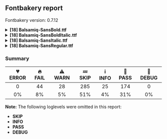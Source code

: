 ## Fontbakery report

Fontbakery version: 0.7.12

<details>
<summary><b>[18] Balsamiq-SansBold.ttf</b></summary>
<details>
<summary>🔥 <b>FAIL:</b> Checking file is named canonically.</summary>

* [com.google.fonts/check/canonical_filename](https://font-bakery.readthedocs.io/en/latest/fontbakery/profiles/googlefonts.html#com.google.fonts/check/canonical_filename)
* 🔥 **FAIL** Style name used in "Balsamiq-SansBold.ttf" is not canonical. You should rebuild the font using any of the following style names: "Thin", "ExtraLight", "Light", "Regular", "Medium", "SemiBold", "Bold", "ExtraBold", "Black", "Thin Italic", "ExtraLight Italic", "Light Italic", "Italic", "Medium Italic", "SemiBold Italic", "Bold Italic", "ExtraBold Italic", "Black Italic". [code: bad-static-filename]

</details>
<details>
<summary>🔥 <b>FAIL:</b> Check glyph coverage.</summary>

* [com.google.fonts/check/glyph_coverage](https://font-bakery.readthedocs.io/en/latest/fontbakery/profiles/googlefonts.html#com.google.fonts/check/glyph_coverage)
* 🔥 **FAIL** Missing required codepoints: 0x000D (CARRIAGE RETURN), 0x00A0 (NO-BREAK SPACE), 0x00AD (SOFT HYPHEN), 0x2074 (SUPERSCRIPT FOUR) and 0x2215 (DIVISION SLASH) [code: missing-codepoints]

</details>
<details>
<summary>🔥 <b>FAIL:</b> Check copyright namerecords match license file.</summary>

* [com.google.fonts/check/name/license](https://font-bakery.readthedocs.io/en/latest/fontbakery/profiles/googlefonts.html#com.google.fonts/check/name/license)
* 🔥 **FAIL** License file LICENSE.txt exists but NameID 13 (LICENSE DESCRIPTION) value on platform 1 (MACINTOSH) is not specified for that. Value was: "Balsamiq Sans Font(c) 2011-2015 Michael Angeles for Balsamiq, SRLThis font is licensed under the SIL OFL license: http://scripts.sil.org/OFLReserved Font Name: Balsamiq" Must be changed to "Licensed under the Apache License, Version 2.0" [code: wrong]
* 🔥 **FAIL** License file LICENSE.txt exists but NameID 13 (LICENSE DESCRIPTION) value on platform 3 (WINDOWS) is not specified for that. Value was: "Balsamiq Sans Font(c) 2011-2015 Michael Angeles for Balsamiq, SRLThis font is licensed under the SIL OFL license: http://scripts.sil.org/OFLReserved Font Name: Balsamiq" Must be changed to "Licensed under the Apache License, Version 2.0" [code: wrong]

</details>
<details>
<summary>🔥 <b>FAIL:</b> License URL matches License text on name table?</summary>

* [com.google.fonts/check/name/license_url](https://font-bakery.readthedocs.io/en/latest/fontbakery/profiles/googlefonts.html#com.google.fonts/check/name/license_url)
* 🔥 **FAIL** A known license URL must be provided in the NameID 14 (LICENSE INFO URL) entry. Currently accepted licenses are Apache: 'http://www.apache.org/licenses/LICENSE-2.0' or Open Font License: 'http://scripts.sil.org/OFL'
For a small set of legacy families the Ubuntu Font License 'https://www.ubuntu.com/legal/terms-and-policies/font-licence' may be acceptable as well.
When in doubt, please choose OFL for new font projects. [code: no-license-found]

</details>
<details>
<summary>🔥 <b>FAIL:</b> Copyright notices match canonical pattern in fonts</summary>

* [com.google.fonts/check/font_copyright](https://font-bakery.readthedocs.io/en/latest/fontbakery/profiles/googlefonts.html#com.google.fonts/check/font_copyright)
* 🔥 **FAIL** Name Table entry: Copyright notices should match a pattern similar to: "Copyright 2019 The Familyname Project Authors (git url)"
But instead we have got:
"Copyright (c) 2011-2013 by Balsamiq SRL. All rights reserved." [code: bad-notice-format]
* 🔥 **FAIL** Name Table entry: Copyright notices should match a pattern similar to: "Copyright 2019 The Familyname Project Authors (git url)"
But instead we have got:
"Copyright (c) 2011-2013 by Balsamiq SRL. All rights reserved." [code: bad-notice-format]

</details>
<details>
<summary>🔥 <b>FAIL:</b> Font enables smart dropout control in "prep" table instructions?</summary>

* [com.google.fonts/check/smart_dropout](https://font-bakery.readthedocs.io/en/latest/fontbakery/profiles/googlefonts.html#com.google.fonts/check/smart_dropout)
* 🔥 **FAIL** The 'prep' table does not contain TrueType instructions enabling smart dropout control. To fix, export the font with autohinting enabled, or run ttfautohint on the font, or run the `gftools fix-nonhinting` script. [code: lacks-smart-dropout]

</details>
<details>
<summary>🔥 <b>FAIL:</b> Name table records must not have trailing spaces.</summary>

* [com.google.fonts/check/name/trailing_spaces](https://font-bakery.readthedocs.io/en/latest/fontbakery/profiles/universal.html#com.google.fonts/check/name/trailing_spaces)
* 🔥 **FAIL** Name table record with key = (1, 0, 0, 5) has trailing spaces that must be removed: 'Version 001.000 '
* 🔥 **FAIL** Name table record with key = (3, 1, 1033, 5) has trailing spaces that must be removed: 'Version 001.000 '

</details>
<details>
<summary>🔥 <b>FAIL:</b> Checking OS/2 usWinAscent & usWinDescent.</summary>

* [com.google.fonts/check/family/win_ascent_and_descent](https://font-bakery.readthedocs.io/en/latest/fontbakery/profiles/universal.html#com.google.fonts/check/family/win_ascent_and_descent)
* 🔥 **FAIL** OS/2.usWinAscent value should be equal or greater than 1049, but got 993 instead [code: ascent]
* 🔥 **FAIL** OS/2.usWinDescent value should be equal or greater than 370, but got 263 instead [code: descent]

</details>
<details>
<summary>🔥 <b>FAIL:</b> Font contains glyphs for whitespace characters?</summary>

* [com.google.fonts/check/whitespace_glyphs](https://font-bakery.readthedocs.io/en/latest/fontbakery/profiles/universal.html#com.google.fonts/check/whitespace_glyphs)
* 🔥 **FAIL** Whitespace glyphs missing for the following codepoints: 0x00A0. [code: missing-whitespace-glyphs]

</details>
<details>
<summary>🔥 <b>FAIL:</b> Description strings in the name table must not contain copyright info.</summary>

* [com.google.fonts/check/name/no_copyright_on_description](https://font-bakery.readthedocs.io/en/latest/fontbakery/profiles/name.html#com.google.fonts/check/name/no_copyright_on_description)
* 🔥 **FAIL** Some namerecords with ID=10 (NameID.DESCRIPTION) containing copyright info should be removed (perhaps these were added by a longstanding FontLab Studio 5.x bug that copied copyright notices to them.) [code: copyright-on-description]

</details>
<details>
<summary>🔥 <b>FAIL:</b> Does the font have a DSIG table?</summary>

* [com.google.fonts/check/dsig](https://font-bakery.readthedocs.io/en/latest/fontbakery/profiles/dsig.html#com.google.fonts/check/dsig)
* 🔥 **FAIL** This font lacks a digital signature (DSIG table). Some applications may require one (even if only a dummy placeholder) in order to work properly. You can add a DSIG table by running the `gftools fix-dsig` script. [code: lacks-signature]

</details>
<details>
<summary>⚠ <b>WARN:</b> Checking OS/2 achVendID.</summary>

* [com.google.fonts/check/vendor_id](https://font-bakery.readthedocs.io/en/latest/fontbakery/profiles/googlefonts.html#com.google.fonts/check/vendor_id)
* ⚠ **WARN** OS/2 VendorID value '2ttf' is not a known registered id. You should set it to your own 4 character code, and register that code with Microsoft at https://www.microsoft.com/typography/links/vendorlist.aspx [code: unknown]

</details>
<details>
<summary>⚠ <b>WARN:</b> Is the Grid-fitting and Scan-conversion Procedure ('gasp') table set to optimize rendering?</summary>

* [com.google.fonts/check/gasp](https://font-bakery.readthedocs.io/en/latest/fontbakery/profiles/googlefonts.html#com.google.fonts/check/gasp)
* ⚠ **WARN** The gasp range 0xFFFF value 0x02 should be set to 0x0F. [code: unset-flags]

</details>
<details>
<summary>⚠ <b>WARN:</b> Stricter unitsPerEm criteria for Google Fonts. </summary>

* [com.google.fonts/check/unitsperem_strict](https://font-bakery.readthedocs.io/en/latest/fontbakery/profiles/googlefonts.html#com.google.fonts/check/unitsperem_strict)
* ⚠ **WARN** Even though unitsPerEm (1000) in this font is reasonable. It is strongly advised to consider changing it to 2000, since it will likely improve the quality of Variable Fonts by avoiding excessive rounding of coordinates on interpolations. [code: legacy-value]

</details>
<details>
<summary>⚠ <b>WARN:</b> Check if each glyph has the recommended amount of contours.</summary>

* [com.google.fonts/check/contour_count](https://font-bakery.readthedocs.io/en/latest/fontbakery/profiles/googlefonts.html#com.google.fonts/check/contour_count)
* ⚠ **WARN** This check inspects the glyph outlines and detects the total number of contours in each of them. The expected values are infered from the typical ammounts of contours observed in a large collection of reference font families. The divergences listed below may simply indicate a significantly different design on some of your glyphs. On the other hand, some of these may flag actual bugs in the font such as glyphs mapped to an incorrect codepoint. Please consider reviewing the design and codepoint assignment of these to make sure they are correct.

The following glyphs do not have the recommended number of contours:

Glyph name: ucircumflex	Contours detected: 3	Expected: 2
Glyph name: dcroat	Contours detected: 3	Expected: 2
Glyph name: gcommaaccent	Contours detected: 2	Expected: 3 or 4
Glyph name: Hbar	Contours detected: 1	Expected: 2
Glyph name: hbar	Contours detected: 3	Expected: 1
Glyph name: Jcircumflex	Contours detected: 1	Expected: 2
Glyph name: ncaron	Contours detected: 1	Expected: 2
Glyph name: napostrophe	Contours detected: 1	Expected: 2
Glyph name: Sacute	Contours detected: 3	Expected: 2
Glyph name: Scaron	Contours detected: 3	Expected: 2
Glyph name: scaron	Contours detected: 4	Expected: 2
Glyph name: tcaron	Contours detected: 1	Expected: 2
Glyph name: uhungarumlaut	Contours detected: 1	Expected: 3
Glyph name: uogonek	Contours detected: 2	Expected: 1
Glyph name: Zdotaccent	Contours detected: 3	Expected: 2
Glyph name: Zcaron	Contours detected: 3	Expected: 2
Glyph name: uni0194	Contours detected: 1	Expected: 2
Glyph name: uni019D	Contours detected: 2	Expected: 1
Glyph name: uni01C3	Contours detected: 1	Expected: 2
Glyph name: uni01C4	Contours detected: 2	Expected: 4
Glyph name: uni01C5	Contours detected: 2	Expected: 4
Glyph name: uni01D1	Contours detected: 2	Expected: 3
Glyph name: uni01D2	Contours detected: 2	Expected: 3
Glyph name: uni01D5	Contours detected: 3	Expected: 4
Glyph name: uni01D7	Contours detected: 3	Expected: 4
Glyph name: uni01D9	Contours detected: 3	Expected: 4
Glyph name: uni01DA	Contours detected: 2	Expected: 4
Glyph name: uni01DB	Contours detected: 3	Expected: 4
Glyph name: uni01DE	Contours detected: 4	Expected: 5
Glyph name: uni01E0	Contours detected: 3	Expected: 4
Glyph name: uni01E2	Contours detected: 2	Expected: 3
Glyph name: uni01E5	Contours detected: 3	Expected: 2
Glyph name: uni01EC	Contours detected: 2	Expected: 3
Glyph name: uni01ED	Contours detected: 2	Expected: 3
Glyph name: uni01F2	Contours detected: 2	Expected: 3
Glyph name: uni01F4	Contours detected: 1	Expected: 2
Glyph name: uni01F5	Contours detected: 2	Expected: 3
Glyph name: uni01F6	Contours detected: 2	Expected: 1
Glyph name: uni01F9	Contours detected: 1	Expected: 2
Glyph name: aeacute	Contours detected: 5	Expected: 4
Glyph name: oslashacute	Contours detected: 3	Expected: 4
Glyph name: Delta	Contours detected: 0	Expected: 2
Glyph name: reflexsubset	Contours detected: 1	Expected: 2
Glyph name: reflexsuperset	Contours detected: 1	Expected: 2
Glyph name: uniFB00	Contours detected: 3	Expected: 1 or 2
Glyph name: uniFB06	Contours detected: 2	Expected: 1
Glyph name: Omega	Contours detected: 3	Expected: 1
Glyph name: uni04B9	Contours detected: 2	Expected: 1
Glyph name: uni04F2	Contours detected: 2	Expected: 3
Glyph name: uni04F3	Contours detected: 1	Expected: 3
Glyph name: uni2752	Contours detected: 3	Expected: 2
Glyph name: uni275D	Contours detected: 2	Expected: 1
Glyph name: uni275E	Contours detected: 2	Expected: 1
Glyph name: uni2761	Contours detected: 3	Expected: 2 [code: contour-count]

</details>
<details>
<summary>⚠ <b>WARN:</b> Name table strings must not contain the string 'Reserved Font Name'.</summary>

* [com.google.fonts/check/name/rfn](https://font-bakery.readthedocs.io/en/latest/fontbakery/profiles/name.html#com.google.fonts/check/name/rfn)
* ⚠ **WARN** Name table entry ("Balsamiq Sans Font(c) 2011-2015 Michael Angeles for Balsamiq, SRLThis font is licensed under the SIL OFL license: http://scripts.sil.org/OFLReserved Font Name: Balsamiq") contains "Reserved Font Name". This is an error except in a few specific rare cases. [code: rfn]
* ⚠ **WARN** Name table entry ("Balsamiq Sans Font(c) 2011-2015 Michael Angeles for Balsamiq, SRLThis font is licensed under the SIL OFL license: http://scripts.sil.org/OFLReserved Font Name: Balsamiq") contains "Reserved Font Name". This is an error except in a few specific rare cases. [code: rfn]

</details>
<details>
<summary>⚠ <b>WARN:</b> Checking Vertical Metric Linegaps.</summary>

* [com.google.fonts/check/linegaps](https://font-bakery.readthedocs.io/en/latest/fontbakery/profiles/hhea.html#com.google.fonts/check/linegaps)
* ⚠ **WARN** hhea lineGap is not equal to 0. [code: hhea]

</details>
<details>
<summary>⚠ <b>WARN:</b> Does GPOS table have kerning information?</summary>

* [com.google.fonts/check/gpos_kerning_info](https://font-bakery.readthedocs.io/en/latest/fontbakery/profiles/gpos.html#com.google.fonts/check/gpos_kerning_info)
* ⚠ **WARN** GPOS table lacks kerning information. [code: lacks-kern-info]

</details>
<br>
</details>
<details>
<summary><b>[18] Balsamiq-SansBoldItalic.ttf</b></summary>
<details>
<summary>🔥 <b>FAIL:</b> Checking file is named canonically.</summary>

* [com.google.fonts/check/canonical_filename](https://font-bakery.readthedocs.io/en/latest/fontbakery/profiles/googlefonts.html#com.google.fonts/check/canonical_filename)
* 🔥 **FAIL** Style name used in "Balsamiq-SansBoldItalic.ttf" is not canonical. You should rebuild the font using any of the following style names: "Thin", "ExtraLight", "Light", "Regular", "Medium", "SemiBold", "Bold", "ExtraBold", "Black", "Thin Italic", "ExtraLight Italic", "Light Italic", "Italic", "Medium Italic", "SemiBold Italic", "Bold Italic", "ExtraBold Italic", "Black Italic". [code: bad-static-filename]

</details>
<details>
<summary>🔥 <b>FAIL:</b> Check glyph coverage.</summary>

* [com.google.fonts/check/glyph_coverage](https://font-bakery.readthedocs.io/en/latest/fontbakery/profiles/googlefonts.html#com.google.fonts/check/glyph_coverage)
* 🔥 **FAIL** Missing required codepoints: 0x000D (CARRIAGE RETURN), 0x00A0 (NO-BREAK SPACE), 0x00AD (SOFT HYPHEN), 0x2074 (SUPERSCRIPT FOUR) and 0x2215 (DIVISION SLASH) [code: missing-codepoints]

</details>
<details>
<summary>🔥 <b>FAIL:</b> Check copyright namerecords match license file.</summary>

* [com.google.fonts/check/name/license](https://font-bakery.readthedocs.io/en/latest/fontbakery/profiles/googlefonts.html#com.google.fonts/check/name/license)
* 🔥 **FAIL** License file LICENSE.txt exists but NameID 13 (LICENSE DESCRIPTION) value on platform 1 (MACINTOSH) is not specified for that. Value was: "Balsamiq Sans Font(c) 2011-2015 Michael Angeles for Balsamiq, SRLThis font is licensed under the SIL OFL license: http://scripts.sil.org/OFLReserved Font Name: Balsamiq" Must be changed to "Licensed under the Apache License, Version 2.0" [code: wrong]
* 🔥 **FAIL** License file LICENSE.txt exists but NameID 13 (LICENSE DESCRIPTION) value on platform 3 (WINDOWS) is not specified for that. Value was: "Balsamiq Sans Font(c) 2011-2015 Michael Angeles for Balsamiq, SRLThis font is licensed under the SIL OFL license: http://scripts.sil.org/OFLReserved Font Name: Balsamiq" Must be changed to "Licensed under the Apache License, Version 2.0" [code: wrong]

</details>
<details>
<summary>🔥 <b>FAIL:</b> License URL matches License text on name table?</summary>

* [com.google.fonts/check/name/license_url](https://font-bakery.readthedocs.io/en/latest/fontbakery/profiles/googlefonts.html#com.google.fonts/check/name/license_url)
* 🔥 **FAIL** A known license URL must be provided in the NameID 14 (LICENSE INFO URL) entry. Currently accepted licenses are Apache: 'http://www.apache.org/licenses/LICENSE-2.0' or Open Font License: 'http://scripts.sil.org/OFL'
For a small set of legacy families the Ubuntu Font License 'https://www.ubuntu.com/legal/terms-and-policies/font-licence' may be acceptable as well.
When in doubt, please choose OFL for new font projects. [code: no-license-found]

</details>
<details>
<summary>🔥 <b>FAIL:</b> Copyright notices match canonical pattern in fonts</summary>

* [com.google.fonts/check/font_copyright](https://font-bakery.readthedocs.io/en/latest/fontbakery/profiles/googlefonts.html#com.google.fonts/check/font_copyright)
* 🔥 **FAIL** Name Table entry: Copyright notices should match a pattern similar to: "Copyright 2019 The Familyname Project Authors (git url)"
But instead we have got:
"Copyright (c) 2011-2013 by Balsamiq SRL. All rights reserved." [code: bad-notice-format]
* 🔥 **FAIL** Name Table entry: Copyright notices should match a pattern similar to: "Copyright 2019 The Familyname Project Authors (git url)"
But instead we have got:
"Copyright (c) 2011-2013 by Balsamiq SRL. All rights reserved." [code: bad-notice-format]

</details>
<details>
<summary>🔥 <b>FAIL:</b> Font enables smart dropout control in "prep" table instructions?</summary>

* [com.google.fonts/check/smart_dropout](https://font-bakery.readthedocs.io/en/latest/fontbakery/profiles/googlefonts.html#com.google.fonts/check/smart_dropout)
* 🔥 **FAIL** The 'prep' table does not contain TrueType instructions enabling smart dropout control. To fix, export the font with autohinting enabled, or run ttfautohint on the font, or run the `gftools fix-nonhinting` script. [code: lacks-smart-dropout]

</details>
<details>
<summary>🔥 <b>FAIL:</b> Name table records must not have trailing spaces.</summary>

* [com.google.fonts/check/name/trailing_spaces](https://font-bakery.readthedocs.io/en/latest/fontbakery/profiles/universal.html#com.google.fonts/check/name/trailing_spaces)
* 🔥 **FAIL** Name table record with key = (1, 0, 0, 5) has trailing spaces that must be removed: 'Version 001.000 '
* 🔥 **FAIL** Name table record with key = (3, 1, 1033, 5) has trailing spaces that must be removed: 'Version 001.000 '

</details>
<details>
<summary>🔥 <b>FAIL:</b> Checking OS/2 usWinAscent & usWinDescent.</summary>

* [com.google.fonts/check/family/win_ascent_and_descent](https://font-bakery.readthedocs.io/en/latest/fontbakery/profiles/universal.html#com.google.fonts/check/family/win_ascent_and_descent)
* 🔥 **FAIL** OS/2.usWinAscent value should be equal or greater than 1049, but got 993 instead [code: ascent]
* 🔥 **FAIL** OS/2.usWinDescent value should be equal or greater than 370, but got 263 instead [code: descent]

</details>
<details>
<summary>🔥 <b>FAIL:</b> Font contains glyphs for whitespace characters?</summary>

* [com.google.fonts/check/whitespace_glyphs](https://font-bakery.readthedocs.io/en/latest/fontbakery/profiles/universal.html#com.google.fonts/check/whitespace_glyphs)
* 🔥 **FAIL** Whitespace glyphs missing for the following codepoints: 0x00A0. [code: missing-whitespace-glyphs]

</details>
<details>
<summary>🔥 <b>FAIL:</b> Description strings in the name table must not contain copyright info.</summary>

* [com.google.fonts/check/name/no_copyright_on_description](https://font-bakery.readthedocs.io/en/latest/fontbakery/profiles/name.html#com.google.fonts/check/name/no_copyright_on_description)
* 🔥 **FAIL** Some namerecords with ID=10 (NameID.DESCRIPTION) containing copyright info should be removed (perhaps these were added by a longstanding FontLab Studio 5.x bug that copied copyright notices to them.) [code: copyright-on-description]

</details>
<details>
<summary>🔥 <b>FAIL:</b> Does the font have a DSIG table?</summary>

* [com.google.fonts/check/dsig](https://font-bakery.readthedocs.io/en/latest/fontbakery/profiles/dsig.html#com.google.fonts/check/dsig)
* 🔥 **FAIL** This font lacks a digital signature (DSIG table). Some applications may require one (even if only a dummy placeholder) in order to work properly. You can add a DSIG table by running the `gftools fix-dsig` script. [code: lacks-signature]

</details>
<details>
<summary>⚠ <b>WARN:</b> Checking OS/2 achVendID.</summary>

* [com.google.fonts/check/vendor_id](https://font-bakery.readthedocs.io/en/latest/fontbakery/profiles/googlefonts.html#com.google.fonts/check/vendor_id)
* ⚠ **WARN** OS/2 VendorID value '2ttf' is not a known registered id. You should set it to your own 4 character code, and register that code with Microsoft at https://www.microsoft.com/typography/links/vendorlist.aspx [code: unknown]

</details>
<details>
<summary>⚠ <b>WARN:</b> Is the Grid-fitting and Scan-conversion Procedure ('gasp') table set to optimize rendering?</summary>

* [com.google.fonts/check/gasp](https://font-bakery.readthedocs.io/en/latest/fontbakery/profiles/googlefonts.html#com.google.fonts/check/gasp)
* ⚠ **WARN** The gasp range 0xFFFF value 0x02 should be set to 0x0F. [code: unset-flags]

</details>
<details>
<summary>⚠ <b>WARN:</b> Stricter unitsPerEm criteria for Google Fonts. </summary>

* [com.google.fonts/check/unitsperem_strict](https://font-bakery.readthedocs.io/en/latest/fontbakery/profiles/googlefonts.html#com.google.fonts/check/unitsperem_strict)
* ⚠ **WARN** Even though unitsPerEm (1000) in this font is reasonable. It is strongly advised to consider changing it to 2000, since it will likely improve the quality of Variable Fonts by avoiding excessive rounding of coordinates on interpolations. [code: legacy-value]

</details>
<details>
<summary>⚠ <b>WARN:</b> Check if each glyph has the recommended amount of contours.</summary>

* [com.google.fonts/check/contour_count](https://font-bakery.readthedocs.io/en/latest/fontbakery/profiles/googlefonts.html#com.google.fonts/check/contour_count)
* ⚠ **WARN** This check inspects the glyph outlines and detects the total number of contours in each of them. The expected values are infered from the typical ammounts of contours observed in a large collection of reference font families. The divergences listed below may simply indicate a significantly different design on some of your glyphs. On the other hand, some of these may flag actual bugs in the font such as glyphs mapped to an incorrect codepoint. Please consider reviewing the design and codepoint assignment of these to make sure they are correct.

The following glyphs do not have the recommended number of contours:

Glyph name: ucircumflex	Contours detected: 3	Expected: 2
Glyph name: dcroat	Contours detected: 3	Expected: 2
Glyph name: gcommaaccent	Contours detected: 2	Expected: 3 or 4
Glyph name: Hbar	Contours detected: 1	Expected: 2
Glyph name: hbar	Contours detected: 3	Expected: 1
Glyph name: Jcircumflex	Contours detected: 1	Expected: 2
Glyph name: ncaron	Contours detected: 1	Expected: 2
Glyph name: napostrophe	Contours detected: 1	Expected: 2
Glyph name: Sacute	Contours detected: 3	Expected: 2
Glyph name: Scaron	Contours detected: 3	Expected: 2
Glyph name: scaron	Contours detected: 4	Expected: 2
Glyph name: tcaron	Contours detected: 1	Expected: 2
Glyph name: uhungarumlaut	Contours detected: 1	Expected: 3
Glyph name: uogonek	Contours detected: 2	Expected: 1
Glyph name: Zdotaccent	Contours detected: 3	Expected: 2
Glyph name: Zcaron	Contours detected: 3	Expected: 2
Glyph name: uni0194	Contours detected: 1	Expected: 2
Glyph name: uni019D	Contours detected: 2	Expected: 1
Glyph name: uni01C3	Contours detected: 1	Expected: 2
Glyph name: uni01C4	Contours detected: 2	Expected: 4
Glyph name: uni01C5	Contours detected: 2	Expected: 4
Glyph name: uni01D1	Contours detected: 2	Expected: 3
Glyph name: uni01D2	Contours detected: 2	Expected: 3
Glyph name: uni01D5	Contours detected: 3	Expected: 4
Glyph name: uni01D7	Contours detected: 3	Expected: 4
Glyph name: uni01D9	Contours detected: 3	Expected: 4
Glyph name: uni01DA	Contours detected: 2	Expected: 4
Glyph name: uni01DB	Contours detected: 3	Expected: 4
Glyph name: uni01DE	Contours detected: 4	Expected: 5
Glyph name: uni01E0	Contours detected: 3	Expected: 4
Glyph name: uni01E2	Contours detected: 2	Expected: 3
Glyph name: uni01E5	Contours detected: 3	Expected: 2
Glyph name: uni01EC	Contours detected: 2	Expected: 3
Glyph name: uni01ED	Contours detected: 2	Expected: 3
Glyph name: uni01F2	Contours detected: 2	Expected: 3
Glyph name: uni01F4	Contours detected: 1	Expected: 2
Glyph name: uni01F5	Contours detected: 2	Expected: 3
Glyph name: uni01F6	Contours detected: 2	Expected: 1
Glyph name: uni01F9	Contours detected: 1	Expected: 2
Glyph name: aeacute	Contours detected: 5	Expected: 4
Glyph name: oslashacute	Contours detected: 3	Expected: 4
Glyph name: Delta	Contours detected: 0	Expected: 2
Glyph name: reflexsubset	Contours detected: 1	Expected: 2
Glyph name: reflexsuperset	Contours detected: 1	Expected: 2
Glyph name: uniFB00	Contours detected: 3	Expected: 1 or 2
Glyph name: uniFB06	Contours detected: 2	Expected: 1
Glyph name: Omega	Contours detected: 3	Expected: 1
Glyph name: uni04B9	Contours detected: 2	Expected: 1
Glyph name: uni04F2	Contours detected: 2	Expected: 3
Glyph name: uni04F3	Contours detected: 1	Expected: 3
Glyph name: uni2752	Contours detected: 3	Expected: 2
Glyph name: uni275D	Contours detected: 2	Expected: 1
Glyph name: uni275E	Contours detected: 2	Expected: 1
Glyph name: uni2761	Contours detected: 3	Expected: 2 [code: contour-count]

</details>
<details>
<summary>⚠ <b>WARN:</b> Name table strings must not contain the string 'Reserved Font Name'.</summary>

* [com.google.fonts/check/name/rfn](https://font-bakery.readthedocs.io/en/latest/fontbakery/profiles/name.html#com.google.fonts/check/name/rfn)
* ⚠ **WARN** Name table entry ("Balsamiq Sans Font(c) 2011-2015 Michael Angeles for Balsamiq, SRLThis font is licensed under the SIL OFL license: http://scripts.sil.org/OFLReserved Font Name: Balsamiq") contains "Reserved Font Name". This is an error except in a few specific rare cases. [code: rfn]
* ⚠ **WARN** Name table entry ("Balsamiq Sans Font(c) 2011-2015 Michael Angeles for Balsamiq, SRLThis font is licensed under the SIL OFL license: http://scripts.sil.org/OFLReserved Font Name: Balsamiq") contains "Reserved Font Name". This is an error except in a few specific rare cases. [code: rfn]

</details>
<details>
<summary>⚠ <b>WARN:</b> Checking Vertical Metric Linegaps.</summary>

* [com.google.fonts/check/linegaps](https://font-bakery.readthedocs.io/en/latest/fontbakery/profiles/hhea.html#com.google.fonts/check/linegaps)
* ⚠ **WARN** hhea lineGap is not equal to 0. [code: hhea]

</details>
<details>
<summary>⚠ <b>WARN:</b> Does GPOS table have kerning information?</summary>

* [com.google.fonts/check/gpos_kerning_info](https://font-bakery.readthedocs.io/en/latest/fontbakery/profiles/gpos.html#com.google.fonts/check/gpos_kerning_info)
* ⚠ **WARN** GPOS table lacks kerning information. [code: lacks-kern-info]

</details>
<br>
</details>
<details>
<summary><b>[18] Balsamiq-SansItalic.ttf</b></summary>
<details>
<summary>🔥 <b>FAIL:</b> Checking file is named canonically.</summary>

* [com.google.fonts/check/canonical_filename](https://font-bakery.readthedocs.io/en/latest/fontbakery/profiles/googlefonts.html#com.google.fonts/check/canonical_filename)
* 🔥 **FAIL** Style name used in "Balsamiq-SansItalic.ttf" is not canonical. You should rebuild the font using any of the following style names: "Thin", "ExtraLight", "Light", "Regular", "Medium", "SemiBold", "Bold", "ExtraBold", "Black", "Thin Italic", "ExtraLight Italic", "Light Italic", "Italic", "Medium Italic", "SemiBold Italic", "Bold Italic", "ExtraBold Italic", "Black Italic". [code: bad-static-filename]

</details>
<details>
<summary>🔥 <b>FAIL:</b> Check glyph coverage.</summary>

* [com.google.fonts/check/glyph_coverage](https://font-bakery.readthedocs.io/en/latest/fontbakery/profiles/googlefonts.html#com.google.fonts/check/glyph_coverage)
* 🔥 **FAIL** Missing required codepoints: 0x000D (CARRIAGE RETURN), 0x00A0 (NO-BREAK SPACE), 0x00AD (SOFT HYPHEN), 0x2074 (SUPERSCRIPT FOUR) and 0x2215 (DIVISION SLASH) [code: missing-codepoints]

</details>
<details>
<summary>🔥 <b>FAIL:</b> Check copyright namerecords match license file.</summary>

* [com.google.fonts/check/name/license](https://font-bakery.readthedocs.io/en/latest/fontbakery/profiles/googlefonts.html#com.google.fonts/check/name/license)
* 🔥 **FAIL** License file LICENSE.txt exists but NameID 13 (LICENSE DESCRIPTION) value on platform 1 (MACINTOSH) is not specified for that. Value was: "Balsamiq Sans Font(c) 2011-2015 Michael Angeles for Balsamiq, SRLThis font is licensed under the SIL OFL license: http://scripts.sil.org/OFLReserved Font Name: Balsamiq" Must be changed to "Licensed under the Apache License, Version 2.0" [code: wrong]
* 🔥 **FAIL** License file LICENSE.txt exists but NameID 13 (LICENSE DESCRIPTION) value on platform 3 (WINDOWS) is not specified for that. Value was: "Balsamiq Sans Font(c) 2011-2015 Michael Angeles for Balsamiq, SRLThis font is licensed under the SIL OFL license: http://scripts.sil.org/OFLReserved Font Name: Balsamiq" Must be changed to "Licensed under the Apache License, Version 2.0" [code: wrong]

</details>
<details>
<summary>🔥 <b>FAIL:</b> License URL matches License text on name table?</summary>

* [com.google.fonts/check/name/license_url](https://font-bakery.readthedocs.io/en/latest/fontbakery/profiles/googlefonts.html#com.google.fonts/check/name/license_url)
* 🔥 **FAIL** A known license URL must be provided in the NameID 14 (LICENSE INFO URL) entry. Currently accepted licenses are Apache: 'http://www.apache.org/licenses/LICENSE-2.0' or Open Font License: 'http://scripts.sil.org/OFL'
For a small set of legacy families the Ubuntu Font License 'https://www.ubuntu.com/legal/terms-and-policies/font-licence' may be acceptable as well.
When in doubt, please choose OFL for new font projects. [code: no-license-found]

</details>
<details>
<summary>🔥 <b>FAIL:</b> Copyright notices match canonical pattern in fonts</summary>

* [com.google.fonts/check/font_copyright](https://font-bakery.readthedocs.io/en/latest/fontbakery/profiles/googlefonts.html#com.google.fonts/check/font_copyright)
* 🔥 **FAIL** Name Table entry: Copyright notices should match a pattern similar to: "Copyright 2019 The Familyname Project Authors (git url)"
But instead we have got:
"Copyright (c) 2011-2013 by Balsamiq SRL. All rights reserved." [code: bad-notice-format]
* 🔥 **FAIL** Name Table entry: Copyright notices should match a pattern similar to: "Copyright 2019 The Familyname Project Authors (git url)"
But instead we have got:
"Copyright (c) 2011-2013 by Balsamiq SRL. All rights reserved." [code: bad-notice-format]

</details>
<details>
<summary>🔥 <b>FAIL:</b> Font enables smart dropout control in "prep" table instructions?</summary>

* [com.google.fonts/check/smart_dropout](https://font-bakery.readthedocs.io/en/latest/fontbakery/profiles/googlefonts.html#com.google.fonts/check/smart_dropout)
* 🔥 **FAIL** The 'prep' table does not contain TrueType instructions enabling smart dropout control. To fix, export the font with autohinting enabled, or run ttfautohint on the font, or run the `gftools fix-nonhinting` script. [code: lacks-smart-dropout]

</details>
<details>
<summary>🔥 <b>FAIL:</b> Name table records must not have trailing spaces.</summary>

* [com.google.fonts/check/name/trailing_spaces](https://font-bakery.readthedocs.io/en/latest/fontbakery/profiles/universal.html#com.google.fonts/check/name/trailing_spaces)
* 🔥 **FAIL** Name table record with key = (1, 0, 0, 5) has trailing spaces that must be removed: 'Version 001.000 '
* 🔥 **FAIL** Name table record with key = (3, 1, 1033, 5) has trailing spaces that must be removed: 'Version 001.000 '

</details>
<details>
<summary>🔥 <b>FAIL:</b> Checking OS/2 usWinAscent & usWinDescent.</summary>

* [com.google.fonts/check/family/win_ascent_and_descent](https://font-bakery.readthedocs.io/en/latest/fontbakery/profiles/universal.html#com.google.fonts/check/family/win_ascent_and_descent)
* 🔥 **FAIL** OS/2.usWinAscent value should be equal or greater than 1049, but got 993 instead [code: ascent]
* 🔥 **FAIL** OS/2.usWinDescent value should be equal or greater than 370, but got 263 instead [code: descent]

</details>
<details>
<summary>🔥 <b>FAIL:</b> Font contains glyphs for whitespace characters?</summary>

* [com.google.fonts/check/whitespace_glyphs](https://font-bakery.readthedocs.io/en/latest/fontbakery/profiles/universal.html#com.google.fonts/check/whitespace_glyphs)
* 🔥 **FAIL** Whitespace glyphs missing for the following codepoints: 0x00A0. [code: missing-whitespace-glyphs]

</details>
<details>
<summary>🔥 <b>FAIL:</b> Description strings in the name table must not contain copyright info.</summary>

* [com.google.fonts/check/name/no_copyright_on_description](https://font-bakery.readthedocs.io/en/latest/fontbakery/profiles/name.html#com.google.fonts/check/name/no_copyright_on_description)
* 🔥 **FAIL** Some namerecords with ID=10 (NameID.DESCRIPTION) containing copyright info should be removed (perhaps these were added by a longstanding FontLab Studio 5.x bug that copied copyright notices to them.) [code: copyright-on-description]

</details>
<details>
<summary>🔥 <b>FAIL:</b> Does the font have a DSIG table?</summary>

* [com.google.fonts/check/dsig](https://font-bakery.readthedocs.io/en/latest/fontbakery/profiles/dsig.html#com.google.fonts/check/dsig)
* 🔥 **FAIL** This font lacks a digital signature (DSIG table). Some applications may require one (even if only a dummy placeholder) in order to work properly. You can add a DSIG table by running the `gftools fix-dsig` script. [code: lacks-signature]

</details>
<details>
<summary>⚠ <b>WARN:</b> Checking OS/2 achVendID.</summary>

* [com.google.fonts/check/vendor_id](https://font-bakery.readthedocs.io/en/latest/fontbakery/profiles/googlefonts.html#com.google.fonts/check/vendor_id)
* ⚠ **WARN** OS/2 VendorID value '2ttf' is not a known registered id. You should set it to your own 4 character code, and register that code with Microsoft at https://www.microsoft.com/typography/links/vendorlist.aspx [code: unknown]

</details>
<details>
<summary>⚠ <b>WARN:</b> Is the Grid-fitting and Scan-conversion Procedure ('gasp') table set to optimize rendering?</summary>

* [com.google.fonts/check/gasp](https://font-bakery.readthedocs.io/en/latest/fontbakery/profiles/googlefonts.html#com.google.fonts/check/gasp)
* ⚠ **WARN** The gasp range 0xFFFF value 0x02 should be set to 0x0F. [code: unset-flags]

</details>
<details>
<summary>⚠ <b>WARN:</b> Stricter unitsPerEm criteria for Google Fonts. </summary>

* [com.google.fonts/check/unitsperem_strict](https://font-bakery.readthedocs.io/en/latest/fontbakery/profiles/googlefonts.html#com.google.fonts/check/unitsperem_strict)
* ⚠ **WARN** Even though unitsPerEm (1000) in this font is reasonable. It is strongly advised to consider changing it to 2000, since it will likely improve the quality of Variable Fonts by avoiding excessive rounding of coordinates on interpolations. [code: legacy-value]

</details>
<details>
<summary>⚠ <b>WARN:</b> Check if each glyph has the recommended amount of contours.</summary>

* [com.google.fonts/check/contour_count](https://font-bakery.readthedocs.io/en/latest/fontbakery/profiles/googlefonts.html#com.google.fonts/check/contour_count)
* ⚠ **WARN** This check inspects the glyph outlines and detects the total number of contours in each of them. The expected values are infered from the typical ammounts of contours observed in a large collection of reference font families. The divergences listed below may simply indicate a significantly different design on some of your glyphs. On the other hand, some of these may flag actual bugs in the font such as glyphs mapped to an incorrect codepoint. Please consider reviewing the design and codepoint assignment of these to make sure they are correct.

The following glyphs do not have the recommended number of contours:

Glyph name: seven	Contours detected: 2	Expected: 1
Glyph name: Hbar	Contours detected: 1	Expected: 2
Glyph name: lcommaaccent	Contours detected: 3	Expected: 2
Glyph name: uni018C	Contours detected: 3	Expected: 2
Glyph name: uni0194	Contours detected: 1	Expected: 2
Glyph name: uni01D5	Contours detected: 3	Expected: 4
Glyph name: uni01D7	Contours detected: 3	Expected: 4
Glyph name: uni01D9	Contours detected: 3	Expected: 4
Glyph name: uni01DB	Contours detected: 3	Expected: 4
Glyph name: uni01DE	Contours detected: 4	Expected: 5
Glyph name: uni01E0	Contours detected: 3	Expected: 4
Glyph name: uni01F6	Contours detected: 2	Expected: 1
Glyph name: guilsinglright	Contours detected: 2	Expected: 1
Glyph name: uniFB00	Contours detected: 3	Expected: 1 or 2
Glyph name: uniFB06	Contours detected: 2	Expected: 1
Glyph name: uni04F2	Contours detected: 2	Expected: 3
Glyph name: uni04F3	Contours detected: 1	Expected: 3
Glyph name: uni2752	Contours detected: 15	Expected: 2
Glyph name: uni275B	Contours detected: 11	Expected: 1
Glyph name: uni275C	Contours detected: 7	Expected: 1
Glyph name: uni275D	Contours detected: 12	Expected: 1
Glyph name: uni275E	Contours detected: 14	Expected: 1
Glyph name: uni2761	Contours detected: 14	Expected: 2 [code: contour-count]

</details>
<details>
<summary>⚠ <b>WARN:</b> Name table strings must not contain the string 'Reserved Font Name'.</summary>

* [com.google.fonts/check/name/rfn](https://font-bakery.readthedocs.io/en/latest/fontbakery/profiles/name.html#com.google.fonts/check/name/rfn)
* ⚠ **WARN** Name table entry ("Balsamiq Sans Font(c) 2011-2015 Michael Angeles for Balsamiq, SRLThis font is licensed under the SIL OFL license: http://scripts.sil.org/OFLReserved Font Name: Balsamiq") contains "Reserved Font Name". This is an error except in a few specific rare cases. [code: rfn]
* ⚠ **WARN** Name table entry ("Balsamiq Sans Font(c) 2011-2015 Michael Angeles for Balsamiq, SRLThis font is licensed under the SIL OFL license: http://scripts.sil.org/OFLReserved Font Name: Balsamiq") contains "Reserved Font Name". This is an error except in a few specific rare cases. [code: rfn]

</details>
<details>
<summary>⚠ <b>WARN:</b> Checking Vertical Metric Linegaps.</summary>

* [com.google.fonts/check/linegaps](https://font-bakery.readthedocs.io/en/latest/fontbakery/profiles/hhea.html#com.google.fonts/check/linegaps)
* ⚠ **WARN** hhea lineGap is not equal to 0. [code: hhea]

</details>
<details>
<summary>⚠ <b>WARN:</b> Does GPOS table have kerning information?</summary>

* [com.google.fonts/check/gpos_kerning_info](https://font-bakery.readthedocs.io/en/latest/fontbakery/profiles/gpos.html#com.google.fonts/check/gpos_kerning_info)
* ⚠ **WARN** GPOS table lacks kerning information. [code: lacks-kern-info]

</details>
<br>
</details>
<details>
<summary><b>[18] Balsamiq-SansRegular.ttf</b></summary>
<details>
<summary>🔥 <b>FAIL:</b> Checking file is named canonically.</summary>

* [com.google.fonts/check/canonical_filename](https://font-bakery.readthedocs.io/en/latest/fontbakery/profiles/googlefonts.html#com.google.fonts/check/canonical_filename)
* 🔥 **FAIL** Style name used in "Balsamiq-SansRegular.ttf" is not canonical. You should rebuild the font using any of the following style names: "Thin", "ExtraLight", "Light", "Regular", "Medium", "SemiBold", "Bold", "ExtraBold", "Black", "Thin Italic", "ExtraLight Italic", "Light Italic", "Italic", "Medium Italic", "SemiBold Italic", "Bold Italic", "ExtraBold Italic", "Black Italic". [code: bad-static-filename]

</details>
<details>
<summary>🔥 <b>FAIL:</b> Check glyph coverage.</summary>

* [com.google.fonts/check/glyph_coverage](https://font-bakery.readthedocs.io/en/latest/fontbakery/profiles/googlefonts.html#com.google.fonts/check/glyph_coverage)
* 🔥 **FAIL** Missing required codepoints: 0x000D (CARRIAGE RETURN), 0x00A0 (NO-BREAK SPACE), 0x00AD (SOFT HYPHEN), 0x2074 (SUPERSCRIPT FOUR) and 0x2215 (DIVISION SLASH) [code: missing-codepoints]

</details>
<details>
<summary>🔥 <b>FAIL:</b> Check copyright namerecords match license file.</summary>

* [com.google.fonts/check/name/license](https://font-bakery.readthedocs.io/en/latest/fontbakery/profiles/googlefonts.html#com.google.fonts/check/name/license)
* 🔥 **FAIL** License file LICENSE.txt exists but NameID 13 (LICENSE DESCRIPTION) value on platform 1 (MACINTOSH) is not specified for that. Value was: "Balsamiq Sans Font(c) 2011-2015 Michael Angeles for Balsamiq, SRLThis font is licensed under the SIL OFL license: http://scripts.sil.org/OFLReserved Font Name: Balsamiq" Must be changed to "Licensed under the Apache License, Version 2.0" [code: wrong]
* 🔥 **FAIL** License file LICENSE.txt exists but NameID 13 (LICENSE DESCRIPTION) value on platform 3 (WINDOWS) is not specified for that. Value was: "Balsamiq Sans Font(c) 2011-2015 Michael Angeles for Balsamiq, SRLThis font is licensed under the SIL OFL license: http://scripts.sil.org/OFLReserved Font Name: Balsamiq" Must be changed to "Licensed under the Apache License, Version 2.0" [code: wrong]

</details>
<details>
<summary>🔥 <b>FAIL:</b> License URL matches License text on name table?</summary>

* [com.google.fonts/check/name/license_url](https://font-bakery.readthedocs.io/en/latest/fontbakery/profiles/googlefonts.html#com.google.fonts/check/name/license_url)
* 🔥 **FAIL** A known license URL must be provided in the NameID 14 (LICENSE INFO URL) entry. Currently accepted licenses are Apache: 'http://www.apache.org/licenses/LICENSE-2.0' or Open Font License: 'http://scripts.sil.org/OFL'
For a small set of legacy families the Ubuntu Font License 'https://www.ubuntu.com/legal/terms-and-policies/font-licence' may be acceptable as well.
When in doubt, please choose OFL for new font projects. [code: no-license-found]

</details>
<details>
<summary>🔥 <b>FAIL:</b> Copyright notices match canonical pattern in fonts</summary>

* [com.google.fonts/check/font_copyright](https://font-bakery.readthedocs.io/en/latest/fontbakery/profiles/googlefonts.html#com.google.fonts/check/font_copyright)
* 🔥 **FAIL** Name Table entry: Copyright notices should match a pattern similar to: "Copyright 2019 The Familyname Project Authors (git url)"
But instead we have got:
"Copyright (c) 2011-2013 by Balsamiq SRL. All rights reserved." [code: bad-notice-format]
* 🔥 **FAIL** Name Table entry: Copyright notices should match a pattern similar to: "Copyright 2019 The Familyname Project Authors (git url)"
But instead we have got:
"Copyright (c) 2011-2013 by Balsamiq SRL. All rights reserved." [code: bad-notice-format]

</details>
<details>
<summary>🔥 <b>FAIL:</b> Font enables smart dropout control in "prep" table instructions?</summary>

* [com.google.fonts/check/smart_dropout](https://font-bakery.readthedocs.io/en/latest/fontbakery/profiles/googlefonts.html#com.google.fonts/check/smart_dropout)
* 🔥 **FAIL** The 'prep' table does not contain TrueType instructions enabling smart dropout control. To fix, export the font with autohinting enabled, or run ttfautohint on the font, or run the `gftools fix-nonhinting` script. [code: lacks-smart-dropout]

</details>
<details>
<summary>🔥 <b>FAIL:</b> Name table records must not have trailing spaces.</summary>

* [com.google.fonts/check/name/trailing_spaces](https://font-bakery.readthedocs.io/en/latest/fontbakery/profiles/universal.html#com.google.fonts/check/name/trailing_spaces)
* 🔥 **FAIL** Name table record with key = (1, 0, 0, 5) has trailing spaces that must be removed: 'Version 001.000 '
* 🔥 **FAIL** Name table record with key = (3, 1, 1033, 5) has trailing spaces that must be removed: 'Version 001.000 '

</details>
<details>
<summary>🔥 <b>FAIL:</b> Checking OS/2 usWinAscent & usWinDescent.</summary>

* [com.google.fonts/check/family/win_ascent_and_descent](https://font-bakery.readthedocs.io/en/latest/fontbakery/profiles/universal.html#com.google.fonts/check/family/win_ascent_and_descent)
* 🔥 **FAIL** OS/2.usWinAscent value should be equal or greater than 1049, but got 993 instead [code: ascent]
* 🔥 **FAIL** OS/2.usWinDescent value should be equal or greater than 370, but got 263 instead [code: descent]

</details>
<details>
<summary>🔥 <b>FAIL:</b> Font contains glyphs for whitespace characters?</summary>

* [com.google.fonts/check/whitespace_glyphs](https://font-bakery.readthedocs.io/en/latest/fontbakery/profiles/universal.html#com.google.fonts/check/whitespace_glyphs)
* 🔥 **FAIL** Whitespace glyphs missing for the following codepoints: 0x00A0. [code: missing-whitespace-glyphs]

</details>
<details>
<summary>🔥 <b>FAIL:</b> Description strings in the name table must not contain copyright info.</summary>

* [com.google.fonts/check/name/no_copyright_on_description](https://font-bakery.readthedocs.io/en/latest/fontbakery/profiles/name.html#com.google.fonts/check/name/no_copyright_on_description)
* 🔥 **FAIL** Some namerecords with ID=10 (NameID.DESCRIPTION) containing copyright info should be removed (perhaps these were added by a longstanding FontLab Studio 5.x bug that copied copyright notices to them.) [code: copyright-on-description]

</details>
<details>
<summary>🔥 <b>FAIL:</b> Does the font have a DSIG table?</summary>

* [com.google.fonts/check/dsig](https://font-bakery.readthedocs.io/en/latest/fontbakery/profiles/dsig.html#com.google.fonts/check/dsig)
* 🔥 **FAIL** This font lacks a digital signature (DSIG table). Some applications may require one (even if only a dummy placeholder) in order to work properly. You can add a DSIG table by running the `gftools fix-dsig` script. [code: lacks-signature]

</details>
<details>
<summary>⚠ <b>WARN:</b> Checking OS/2 achVendID.</summary>

* [com.google.fonts/check/vendor_id](https://font-bakery.readthedocs.io/en/latest/fontbakery/profiles/googlefonts.html#com.google.fonts/check/vendor_id)
* ⚠ **WARN** OS/2 VendorID value '2ttf' is not a known registered id. You should set it to your own 4 character code, and register that code with Microsoft at https://www.microsoft.com/typography/links/vendorlist.aspx [code: unknown]

</details>
<details>
<summary>⚠ <b>WARN:</b> Is the Grid-fitting and Scan-conversion Procedure ('gasp') table set to optimize rendering?</summary>

* [com.google.fonts/check/gasp](https://font-bakery.readthedocs.io/en/latest/fontbakery/profiles/googlefonts.html#com.google.fonts/check/gasp)
* ⚠ **WARN** The gasp range 0xFFFF value 0x02 should be set to 0x0F. [code: unset-flags]

</details>
<details>
<summary>⚠ <b>WARN:</b> Stricter unitsPerEm criteria for Google Fonts. </summary>

* [com.google.fonts/check/unitsperem_strict](https://font-bakery.readthedocs.io/en/latest/fontbakery/profiles/googlefonts.html#com.google.fonts/check/unitsperem_strict)
* ⚠ **WARN** Even though unitsPerEm (1000) in this font is reasonable. It is strongly advised to consider changing it to 2000, since it will likely improve the quality of Variable Fonts by avoiding excessive rounding of coordinates on interpolations. [code: legacy-value]

</details>
<details>
<summary>⚠ <b>WARN:</b> Check if each glyph has the recommended amount of contours.</summary>

* [com.google.fonts/check/contour_count](https://font-bakery.readthedocs.io/en/latest/fontbakery/profiles/googlefonts.html#com.google.fonts/check/contour_count)
* ⚠ **WARN** This check inspects the glyph outlines and detects the total number of contours in each of them. The expected values are infered from the typical ammounts of contours observed in a large collection of reference font families. The divergences listed below may simply indicate a significantly different design on some of your glyphs. On the other hand, some of these may flag actual bugs in the font such as glyphs mapped to an incorrect codepoint. Please consider reviewing the design and codepoint assignment of these to make sure they are correct.

The following glyphs do not have the recommended number of contours:

Glyph name: seven	Contours detected: 2	Expected: 1
Glyph name: Hbar	Contours detected: 1	Expected: 2
Glyph name: lcommaaccent	Contours detected: 3	Expected: 2
Glyph name: uni018C	Contours detected: 3	Expected: 2
Glyph name: uni0194	Contours detected: 1	Expected: 2
Glyph name: uni01D5	Contours detected: 3	Expected: 4
Glyph name: uni01D7	Contours detected: 3	Expected: 4
Glyph name: uni01D9	Contours detected: 3	Expected: 4
Glyph name: uni01DB	Contours detected: 3	Expected: 4
Glyph name: uni01DE	Contours detected: 4	Expected: 5
Glyph name: uni01E0	Contours detected: 3	Expected: 4
Glyph name: uni01F6	Contours detected: 2	Expected: 1
Glyph name: guilsinglright	Contours detected: 2	Expected: 1
Glyph name: uniFB00	Contours detected: 3	Expected: 1 or 2
Glyph name: uniFB06	Contours detected: 2	Expected: 1
Glyph name: uni04F2	Contours detected: 2	Expected: 3
Glyph name: uni04F3	Contours detected: 1	Expected: 3
Glyph name: uni2752	Contours detected: 15	Expected: 2
Glyph name: uni275B	Contours detected: 11	Expected: 1
Glyph name: uni275C	Contours detected: 7	Expected: 1
Glyph name: uni275D	Contours detected: 12	Expected: 1
Glyph name: uni275E	Contours detected: 14	Expected: 1
Glyph name: uni2761	Contours detected: 14	Expected: 2 [code: contour-count]

</details>
<details>
<summary>⚠ <b>WARN:</b> Name table strings must not contain the string 'Reserved Font Name'.</summary>

* [com.google.fonts/check/name/rfn](https://font-bakery.readthedocs.io/en/latest/fontbakery/profiles/name.html#com.google.fonts/check/name/rfn)
* ⚠ **WARN** Name table entry ("Balsamiq Sans Font(c) 2011-2015 Michael Angeles for Balsamiq, SRLThis font is licensed under the SIL OFL license: http://scripts.sil.org/OFLReserved Font Name: Balsamiq") contains "Reserved Font Name". This is an error except in a few specific rare cases. [code: rfn]
* ⚠ **WARN** Name table entry ("Balsamiq Sans Font(c) 2011-2015 Michael Angeles for Balsamiq, SRLThis font is licensed under the SIL OFL license: http://scripts.sil.org/OFLReserved Font Name: Balsamiq") contains "Reserved Font Name". This is an error except in a few specific rare cases. [code: rfn]

</details>
<details>
<summary>⚠ <b>WARN:</b> Checking Vertical Metric Linegaps.</summary>

* [com.google.fonts/check/linegaps](https://font-bakery.readthedocs.io/en/latest/fontbakery/profiles/hhea.html#com.google.fonts/check/linegaps)
* ⚠ **WARN** hhea lineGap is not equal to 0. [code: hhea]

</details>
<details>
<summary>⚠ <b>WARN:</b> Does GPOS table have kerning information?</summary>

* [com.google.fonts/check/gpos_kerning_info](https://font-bakery.readthedocs.io/en/latest/fontbakery/profiles/gpos.html#com.google.fonts/check/gpos_kerning_info)
* ⚠ **WARN** GPOS table lacks kerning information. [code: lacks-kern-info]

</details>
<br>
</details>

### Summary

| 💔 ERROR | 🔥 FAIL | ⚠ WARN | 💤 SKIP | ℹ INFO | 🍞 PASS | 🔎 DEBUG |
|:-----:|:----:|:----:|:----:|:----:|:----:|:----:|
| 0 | 44 | 28 | 285 | 25 | 174 | 0 |
| 0% | 8% | 5% | 51% | 4% | 31% | 0% |

**Note:** The following loglevels were omitted in this report:
* **SKIP**
* **INFO**
* **PASS**
* **DEBUG**

